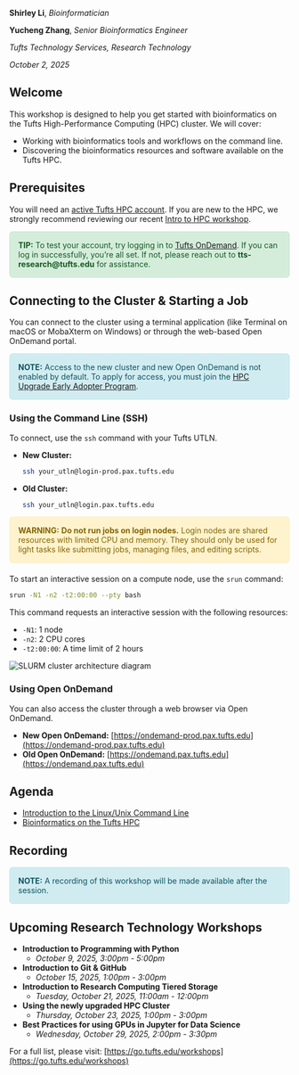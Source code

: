 **Shirley Li**, _Bioinformatician_

**Yucheng Zhang**, _Senior Bioinformatics Engineer_

_Tufts Technology Services, Research Technology_

_October 2, 2025_

## Welcome

This workshop is designed to help you get started with bioinformatics on the Tufts High-Performance Computing (HPC) cluster. We will cover:

- Working with bioinformatics tools and workflows on the command line.
- Discovering the bioinformatics resources and software available on the Tufts HPC.

## Prerequisites

You will need an [active Tufts HPC account](https://it.tufts.edu/high-performance-computing). If you are new to the HPC, we strongly recommend reviewing our recent [Intro to HPC workshop](https://tufts.zoom.us/rec/play/O1Zm1daWzJdvy2yciGGUwTZCSa1cUyu4wr89gk52-EYE99jr2iWnqgok3RC6QRMPGAvnH85pRvGgVfd8.SJyARyf_p10iqYqH).

<div style="padding: 15px; margin-bottom: 20px; border: 1px solid #c3e6cb; border-radius: 6px; color: #155724; background-color: #d4edda;">
    <strong>TIP:</strong> To test your account, try logging in to <a href="https://ondemand.pax.tufts.edu">Tufts OnDemand</a>. If you can log in successfully, you’re all set. If not, please reach out to <strong>tts-research@tufts.edu</strong> for assistance.
</div>

## Connecting to the Cluster & Starting a Job

You can connect to the cluster using a terminal application (like Terminal on macOS or MobaXterm on Windows) or through the web-based Open OnDemand portal.

<div style="padding: 15px; margin-bottom: 20px; border: 1px solid #bee5eb; border-radius: 6px; color: #0c5460; background-color: #d1ecf1;">
<strong>NOTE:</strong> Access to the new cluster and new Open OnDemand is not enabled by default. To apply for access, you must join the <a href="https://tufts.qualtrics.com/jfe/form/SV_08IS0n1YSTR6KRU">HPC Upgrade Early Adopter Program</a>.
</div>

### Using the Command Line (SSH)

To connect, use the `ssh` command with your Tufts UTLN.

- **New Cluster:**
  ```bash
  ssh your_utln@login-prod.pax.tufts.edu
  ```
- **Old Cluster:**
  ```bash
  ssh your_utln@login.pax.tufts.edu
  ```

<div style="padding: 15px; margin-bottom: 20px; border: 1px solid #ffeeba; border-radius: 6px; color: #856404; background-color: #fff3cd;">
<strong>WARNING:</strong> <strong>Do not run jobs on login nodes.</strong> Login nodes are shared resources with limited CPU and memory. They should only be used for light tasks like submitting jobs, managing files, and editing scripts.
</div>

To start an interactive session on a compute node, use the `srun` command:

```bash
srun -N1 -n2 -t2:00:00 --pty bash
```

This command requests an interactive session with the following resources:

- `-N1`: 1 node
- `-n2`: 2 CPU cores
- `-t2:00:00`: A time limit of 2 hours

<img src="https://it.fysik.su.se/hpc/_images/slurm.png" alt="SLURM cluster architecture diagram">

### Using Open OnDemand

You can also access the cluster through a web browser via Open OnDemand.

- **New Open OnDemand:** [https://ondemand-prod.pax.tufts.edu](https://ondemand-prod.pax.tufts.edu)
- **Old Open OnDemand:** [https://ondemand.pax.tufts.edu](https://ondemand.pax.tufts.edu)

## Agenda

- [Introduction to the Linux/Unix Command Line](tutorials/01-linux.md)
- [Bioinformatics on the Tufts HPC](tutorials/02-bioinfo.md)

## Recording

<div style="padding: 15px; margin-bottom: 20px; border: 1px solid #bee5eb; border-radius: 6px; color: #0c5460; background-color: #d1ecf1;">
<strong>NOTE:</strong> A recording of this workshop will be made available after the session.
</div>

## Upcoming Research Technology Workshops

- **Introduction to Programming with Python**
  - _October 9, 2025, 3:00pm - 5:00pm_
- **Introduction to Git & GitHub**
  - _October 15, 2025, 1:00pm - 3:00pm_
- **Introduction to Research Computing Tiered Storage**
  - _Tuesday, October 21, 2025, 11:00am - 12:00pm_
- **Using the newly upgraded HPC Cluster**
  - _Thursday, October 23, 2025, 1:00pm - 3:00pm_
- **Best Practices for using GPUs in Jupyter for Data Science**
  - _Wednesday, October 29, 2025, 2:00pm - 3:30pm_

For a full list, please visit: [https://go.tufts.edu/workshops](https://go.tufts.edu/workshops)
